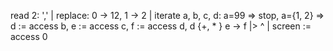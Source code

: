 read 2: ',' | replace: 0 -> 12, 1 -> 2 | iterate a, b, c, d: a=99 => stop, a={1, 2} => d := access b, e := access c, f := access d, d {+, * } e -> f |> ^ | screen := access 0
